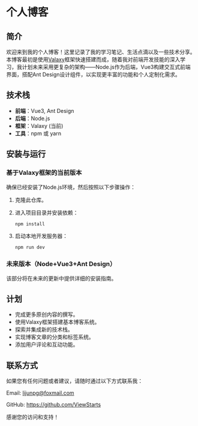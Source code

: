 # 个人博客

## 简介

欢迎来到我的个人博客！这里记录了我的学习笔记、生活点滴以及一些技术分享。本博客最初是使用[Valaxy](https://valaxy.site/)框架快速搭建而成，随着我对前端开发技能的深入学习，我计划未来采用更复杂的架构——Node.js作为后端，Vue3构建交互式前端界面，搭配Ant Design设计组件，以实现更丰富的功能和个人定制化需求。

## 技术栈

- **前端**：Vue3, Ant Design
- **后端**：Node.js
- **框架**：Valaxy (当前)
- **工具**：npm 或 yarn

## 安装与运行

### 基于Valaxy框架的当前版本

确保已经安装了Node.js环境，然后按照以下步骤操作：

1. 克隆此仓库。

2. 进入项目目录并安装依赖：
   ```bash
   npm install
   ```

3. 启动本地开发服务器：
   ```bash
   npm run dev
   ```
### 未来版本（Node+Vue3+Ant Design）

该部分将在未来的更新中提供详细的安装指南。

## 计划
 - 完成更多原创内容的撰写。
 - 使用Valaxy框架搭建基本博客系统。
 - 探索并集成新的技术栈。
 - 实现博客文章的分类和标签系统。
 - 添加用户评论和互动功能。

## 联系方式
如果您有任何问题或者建议，请随时通过以下方式联系我：

Email: lijunpg@foxmail.com

GitHub: https://github.com/ViewStarts

感谢您的访问和支持！
